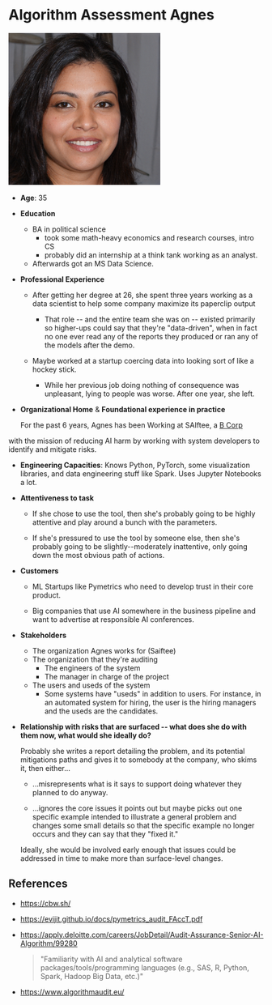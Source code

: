 # Algorithm Assessment Agnes

<img alt="Headshot of Agnes" src="./images/image2.png" width="300">

- **Age**: 35

- **Education**
  - BA in political science
    - took some math-heavy economics and research courses, intro CS
    - probably did an internship at a think tank working as an analyst.
  - Afterwards got an MS Data Science.

- **Professional Experience**
  - After getting her degree at 26, she spent three years 
    working as a data scientist to help some company 
    maximize its paperclip output

    - That role -- and the entire team she was on --
      existed primarily so higher-ups
      could say that they're "data-driven",
      when in fact no one ever read any of the reports they produced
      or ran any of the models after the demo.

  - Maybe worked at a startup coercing data 
    into looking sort of like a hockey stick.
      
    - While her previous job doing nothing 
      of consequence was unpleasant,
      lying to people was worse.
      After one year, she left.

- **Organizational Home** & **Foundational experience in practice**

  For the past 6 years, Agnes has been Working at SAIftee, 
  a [B Corp](https://en.wikipedia.org/wiki/Benefit_corporation)
<!-- ^^^^^^ Sort of a compromise between for-profit and non-profit -->
  with the mission of reducing AI harm
  by working with system developers 
  to identify and mitigate risks.

- **Engineering Capacities**:
  Knows Python, PyTorch, some visualization libraries,
  and data engineering stuff like Spark.
  Uses Jupyter Notebooks a lot.

- **Attentiveness to task**
  - If she chose to use the tool,
    then she's probably going to be highly attentive
    and play around a bunch with the parameters.

  - If she's pressured to use the tool by someone else,
    then she's probably going to be slightly--moderately inattentive,
    only going down the most obvious path of actions.

- **Customers**
  - ML Startups like Pymetrics who need 
    to develop trust in their core product.

  - Big companies that use AI somewhere in the business pipeline
    and want to advertise at responsible AI conferences.

- **Stakeholders**
  - The organization Agnes works for (Saiftee)
  - The organization that they're auditing
    - The engineers of the system
    - The manager in charge of the project
  - The users and useds of the system
    - Some systems have "useds" in addition to users.
      For instance, in an automated system for hiring,
      the user is the hiring managers
      and the useds are the candidates.

- **Relationship with risks that are surfaced -- 
  what does she do with them now, what would she ideally do?**

  Probably she writes a report detailing the problem,
  and its potential mitigations paths
  and gives it to somebody at the company, who skims it,
  then either...

  - ...misrepresents what is it says
    to support doing whatever they planned to do anyway.

  - ...ignores the core issues it points out
    but maybe picks out one specific example
    intended to illustrate a general problem
    and changes some small details so that the specific example
    no longer occurs and they can say that they "fixed it."

  Ideally, she would be involved early enough
  that issues could be addressed in time 
  to make more than surface-level changes.


## References

- <https://cbw.sh/>

- <https://evijit.github.io/docs/pymetrics_audit_FAccT.pdf>

- <https://apply.deloitte.com/careers/JobDetail/Audit-Assurance-Senior-AI-Algorithm/99280>
  > "Familiarity with AI and analytical software packages/tools/programming languages (e.g., SAS, R, Python, Spark, Hadoop Big Data, etc.)"

- <https://www.algorithmaudit.eu/>

